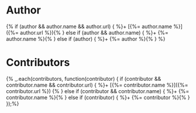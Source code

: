 # Author
{% if (author && author.name && author.url) { 
%}+ [{%= author.name %}]({%= author.url %}){% 
} else if (author && author.name) { 
%}+ {%= author.name %}{% 
} else if (author) { 
%}+ {%= author %}{% 
} %}

# Contributors
{% _.each(contributors, function(contributor) { 
  if (contributor && contributor.name && contributor.url) { 
%}+ [{%= contributor.name %}]({%= contributor.url %}) {% 
  } else if (contributor && contributor.name) { 
%}+ {%= contributor.name %}{% 
  } else if (contributor) { 
%}+ {%= contributor %}{% 
  } 
});%}
